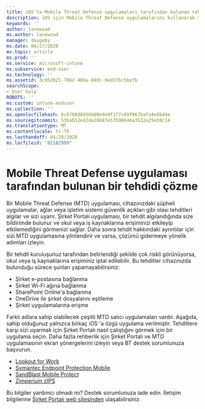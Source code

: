 ```yaml
---
title: iOS’ta Mobile Threat Defense uygulamaları tarafından bulunan tehditleri çözme | Microsoft Docs
description: iOS için Mobile Threat Defense uygulamalarını kullanarak tehditleri çözmeyi öğrenin.
keywords: ''
author: lenewsad
ms.author: lanewsad
manager: dougeby
ms.date: 04/27/2020
ms.topic: article
ms.prod: ''
ms.service: microsoft-intune
ms.subservice: end-user
ms.technology: ''
ms.assetid: 3c95d821-7862-486a-b9dc-0ed37bc5befb
searchScope:
- User help
ROBOTS: ''
ms.custom: intune-enduser
ms.collection: ''
ms.openlocfilehash: bc6780d8956b00e9e0f177c69f067bafa4e8b49e
ms.sourcegitcommit: 53bab52e42de28b87e53596646a3532e25eb9c14
ms.translationtype: MT
ms.contentlocale: tr-TR
ms.lasthandoff: 04/28/2020
ms.locfileid: "82182999"
---
```

# <a name="resolving-a-threat-found-by-a-mobile-threat-defense-app"></a>Mobile Threat Defense uygulaması tarafından bulunan bir tehdidi çözme

Bir Mobile Threat Defense (MTD) uygulaması, cihazınızdaki şüpheli uygulamalar, ağlar veya işletim sistemi güvenlik açıkları gibi olası tehditleri algılar ve sizi uyarır. Şirket Portalı uygulaması, bir tehdit algılandığında size bildirimde bulunur ve okul veya iş kaynaklarına erişiminizi etkileyip etkilemediğini görmenizi sağlar. Daha sonra tehdit hakkındaki ayrıntılar için sizi MTD uygulamasına yönlendirir ve varsa, çözümü gidermeye yönelik adımları izleyin. 

Bir tehdit kuruluşunuz tarafından belirlendiği şekilde çok riskli görünüyorsa, okul veya iş kaynaklarına erişiminiz iptal edilebilir. Bu tehditler cihazınızda bulunduğu sürece şunları yapamayabilirsiniz:  

* Şirket e-postasına bağlanma
* Şirket Wi-Fi ağına bağlanma
* SharePoint Online'a bağlanma
* OneDrive ile şirket dosyalarını eşitleme
* Şirket uygulamalarına erişme

Farklı adlara sahip olabilecek çeşitli MTD satıcı uygulamaları vardır. Aşağıda, sahip olduğunuz yalnızca birkaç iOS 'a özgü uygulama verilmiştir. Tehditlere karşı sizi uyarmak için Şirket Portalı nasıl çalıştığını görmek için bir uygulama seçin. Daha fazla rehberlik için Şirket Portalı ve MTD uygulamasının ekran yönergelerini izleyin veya BT destek sorumlunuza başvurun. 


* [Lookout for Work](you-need-to-resolve-a-threat-found-by-lookout-for-work-ios.md)
* [Symantec Endpoint Protection Mobile](you-need-to-resolve-a-threat-found-by-skycure-ios.md)
* [SandBlast Mobile Protect](you-need-to-resolve-a-threat-found-by-checkpoint-ios.md)
* [Zimperium zIPS](you-need-to-resolve-a-threat-found-by-zips-ios.md)

Bu bilgiler yardımcı olmadı mı? Destek sorumlunuza iade edin. İletişim bilgilerine [Şirket Portalı web sitesinden](https://go.microsoft.com/fwlink/?linkid=2010980) ulaşabilirsiniz.  


